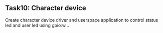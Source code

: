 ## Task10: Character device

Create character device driver and userspace application to control status led and user led using gpio:w...

